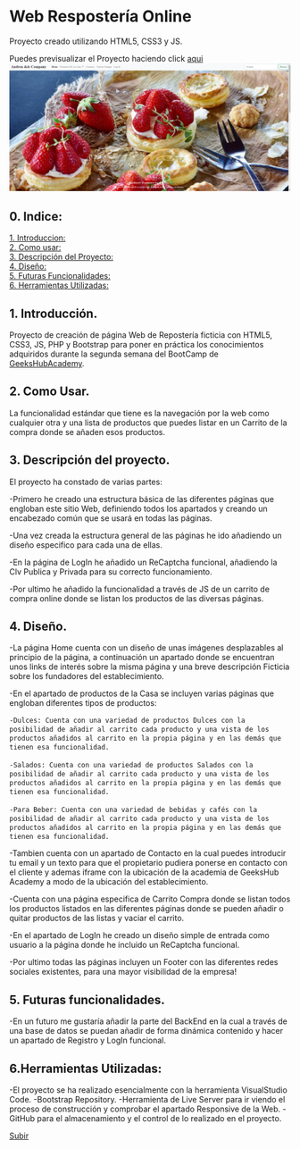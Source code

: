 <a name="top"></a>
# Web Respostería Online

Proyecto creado utilizando HTML5, CSS3 y JS.

Puedes previsualizar el Proyecto haciendo click [aqui](https://andreumartinezg.github.io/WebReposteriaOnline/)
[![WebOnline](assets/img/web.png)](https://andreumartinezg.github.io/WebReposteriaOnline/)

## 0. Indice:


  [1. Introduccion:](#1-introducción)<br>
  [2. Como usar:](#2-como-usar)<br>
  [3. Descripción del Proyecto:](#3-descripción-del-proyecto)<br>
  [4. Diseño:](#4-diseño)<br>
  [5. Futuras Funcionalidades:](#5-futuras-funcionalidades)<br>
  [6. Herramientas Utilizadas:](#6herramientas-utilizadas)


## 1. Introducción.

Proyecto de creación de página Web de Repostería ficticia con HTML5, CSS3, JS, PHP y Bootstrap para poner en práctica los conocimientos adquiridos durante la segunda semana del BootCamp de [GeeksHubAcademy](https://bootcamp.geekshubsacademy.com/).


## 2. Como Usar.

La funcionalidad estándar que tiene es la navegación por la web como cualquier otra y una lista de productos que puedes listar en un Carrito de la compra donde se añaden esos productos.


## 3. Descripción del proyecto.

El proyecto ha constado de varias partes: 


-Primero he creado una estructura básica de las diferentes páginas que engloban este sitio Web, definiendo todos los apartados y creando un encabezado común que se usará en todas las páginas.

-Una vez creada la estructura general de las páginas he ido añadiendo un diseño especifico para cada una de ellas. 

-En la página de LogIn he añadido un ReCaptcha funcional, añadiendo la Clv Publica y Privada para su correcto funcionamiento.

-Por ultimo he añadido la funcionalidad a través de JS de un carrito de compra online donde se listan los productos de las diversas páginas.


## 4. Diseño.

-La página Home cuenta con un diseño de unas imágenes desplazables al principio de la página, a continuación un apartado donde se encuentran unos links de interés sobre la misma página y una breve descripción Ficticia sobre los fundadores del establecimiento.

-En el apartado de productos de la Casa se incluyen varias páginas que engloban diferentes tipos de productos:

    -Dulces: Cuenta con una variedad de productos Dulces con la posibilidad de añadir al carrito cada producto y una vista de los productos añadidos al carrito en la propia página y en las demás que tienen esa funcionalidad.

    -Salados: Cuenta con una variedad de productos Salados con la posibilidad de añadir al carrito cada producto y una vista de los productos añadidos al carrito en la propia página y en las demás que tienen esa funcionalidad.

    -Para Beber: Cuenta con una variedad de bebidas y cafés con la posibilidad de añadir al carrito cada producto y una vista de los productos añadidos al carrito en la propia página y en las demás que tienen esa funcionalidad.

-Tambien cuenta con un apartado de Contacto en la cual puedes introducir tu email y un texto para que el propietario pudiera ponerse en contacto con el cliente y ademas iframe con la ubicación de la academia de GeeksHub Academy a modo de la ubicación del establecimiento.

-Cuenta con una página especifica de Carrito Compra donde se listan todos los productos listados en las diferentes páginas donde se pueden añadir o quitar productos de las listas y vaciar el carrito.

-En el apartado de LogIn he creado un diseño simple de entrada como usuario a la página donde he incluido un ReCaptcha funcional.

-Por ultimo todas las páginas incluyen un Footer con las diferentes redes sociales existentes, para una mayor visibilidad de la empresa!


## 5. Futuras funcionalidades.

-En un futuro me gustaría añadir la parte del BackEnd en la cual a través de una base de datos se puedan añadir de forma dinámica contenido y hacer un apartado de Registro y LogIn funcional.


## 6.Herramientas Utilizadas:

-El proyecto se ha realizado esencialmente con la herramienta VisualStudio Code.
-Bootstrap Repository.
-Herramienta de Live Server para ir viendo el proceso de construcción y comprobar el apartado Responsive de la Web.
-GitHub para el almacenamiento y el control de lo realizado en el proyecto.

[Subir](#top)


